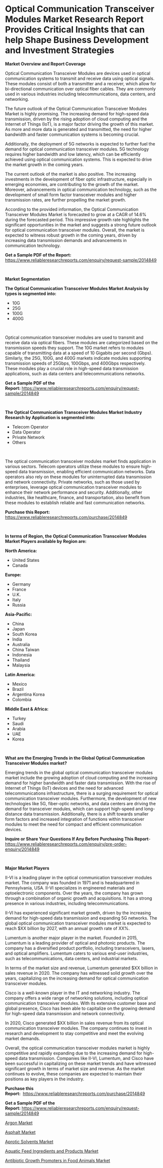 <p><h1>Optical Communication Transceiver Modules Market Research Report Provides Critical Insights that can help Shape Business Development and Investment Strategies</h1></p><p><strong>Market Overview and Report Coverage</strong></p>
<p><p>Optical Communication Transceiver Modules are devices used in optical communication systems to transmit and receive data using optical signals. These modules consist of both a transmitter and a receiver, which allow for bi-directional communication over optical fiber cables. They are commonly used in various industries including telecommunications, data centers, and networking.</p><p>The future outlook of the Optical Communication Transceiver Modules Market is highly promising. The increasing demand for high-speed data transmission, driven by the rising adoption of cloud computing and the Internet of Things (IoT), is a major factor driving the growth of this market. As more and more data is generated and transmitted, the need for higher bandwidth and faster communication systems is becoming crucial.</p><p>Additionally, the deployment of 5G networks is expected to further fuel the demand for optical communication transceiver modules. 5G technology requires higher bandwidth and low latency, which can be efficiently achieved using optical communication systems. This is expected to drive the market growth in the coming years.</p><p>The current outlook of the market is also positive. The increasing investments in the development of fiber optic infrastructure, especially in emerging economies, are contributing to the growth of the market. Moreover, advancements in optical communication technology, such as the development of small form factor transceiver modules and higher transmission rates, are further propelling the market growth.</p><p>According to the provided information, the Optical Communication Transceiver Modules Market is forecasted to grow at a CAGR of 14.6% during the forecasted period. This impressive growth rate highlights the significant opportunities in the market and suggests a strong future outlook for optical communication transceiver modules. Overall, the market is expected to witness robust growth in the coming years, driven by increasing data transmission demands and advancements in communication technology.</p></p>
<p><strong>Get a Sample PDF of the Report:</strong> <a href="https://www.reliableresearchreports.com/enquiry/request-sample/2014849">https://www.reliableresearchreports.com/enquiry/request-sample/2014849</a></p>
<p>&nbsp;</p>
<p><strong>Market Segmentation</strong></p>
<p><strong>The Optical Communication Transceiver Modules Market Analysis by types is segmented into:</strong></p>
<p><ul><li>10G</li><li>25G</li><li>100G</li><li>400G</li></ul></p>
<p>&nbsp;</p>
<p><p>Optical communication transceiver modules are used to transmit and receive data via optical fibers. These modules are categorized based on the transmission speeds they support. The 10G market refers to modules capable of transmitting data at a speed of 10 Gigabits per second (Gbps). Similarly, the 25G, 100G, and 400G markets indicate modules supporting transmission speeds of 25Gbps, 100Gbps, and 400Gbps respectively. These modules play a crucial role in high-speed data transmission applications, such as data centers and telecommunications networks.</p></p>
<p><strong>Get a Sample PDF of the Report:</strong>&nbsp;<a href="https://www.reliableresearchreports.com/enquiry/request-sample/2014849">https://www.reliableresearchreports.com/enquiry/request-sample/2014849</a></p>
<p>&nbsp;</p>
<p><strong>The Optical Communication Transceiver Modules Market Industry Research by Application is segmented into:</strong></p>
<p><ul><li>Telecom Operator</li><li>Data Operator</li><li>Private Network</li><li>Others</li></ul></p>
<p>&nbsp;</p>
<p><p>The optical communication transceiver modules market finds application in various sectors. Telecom operators utilize these modules to ensure high-speed data transmission, enabling efficient communication networks. Data operators also rely on these modules for uninterrupted data transmission and network connectivity. Private networks, such as those used by enterprises, leverage optical communication transceiver modules to enhance their network performance and security. Additionally, other industries, like healthcare, finance, and transportation, also benefit from these modules to establish reliable and fast communication networks.</p></p>
<p><strong>Purchase this Report:</strong>&nbsp; <a href="https://www.reliableresearchreports.com/purchase/2014849">https://www.reliableresearchreports.com/purchase/2014849</a></p>
<p>&nbsp;</p>
<p><strong>In terms of Region, the Optical Communication Transceiver Modules Market Players available by Region are:</strong></p>
<p>
    <p> <strong> North America: </strong>
        <ul>
            <li>United States</li>
            <li>Canada</li>
        </ul>
        </p> 
    <p> <strong> Europe: </strong>
        <ul>
            <li>Germany</li>
            <li>France</li>
            <li>U.K.</li>
            <li>Italy</li>
            <li>Russia</li>
        </ul>
        </p> 
    <p> <strong> Asia-Pacific: </strong>
        <ul>
            <li>China</li>
            <li>Japan</li>
            <li>South Korea</li>
            <li>India</li>
            <li>Australia</li>
            <li>China Taiwan</li>
            <li>Indonesia</li>
            <li>Thailand</li>
            <li>Malaysia</li>
        </ul>
        </p> 
    <p> <strong> Latin America: </strong>
        <ul>
            <li>Mexico</li>
            <li>Brazil</li>
            <li>Argentina Korea</li>
            <li>Colombia</li>
        </ul>
        </p> 
    <p> <strong> Middle East & Africa: </strong>
        <ul>
            <li>Turkey</li>
            <li>Saudi</li>
            <li>Arabia</li>
            <li>UAE</li>
            <li>Korea</li>
        </ul>
    </p>
    </p>
<p>&nbsp;</p>
<p><strong>What are the Emerging Trends in the Global Optical Communication Transceiver Modules market?</strong></p>
<p><p>Emerging trends in the global optical communication transceiver modules market include the growing adoption of cloud computing and the increasing demand for higher bandwidth and faster data transmission. With the rise of Internet of Things (IoT) devices and the need for advanced telecommunications infrastructure, there is a surging requirement for optical communication transceiver modules. Furthermore, the development of new technologies like 5G, fiber-optic networks, and data centers are driving the demand for transceiver modules, which can support high-speed and long-distance data transmission. Additionally, there is a shift towards smaller form factors and increased integration of functions within transceiver modules to meet the need for compact and efficient communication devices.</p></p>
<p><strong>Inquire or Share Your Questions If Any Before Purchasing This Report</strong>- <a href="https://www.reliableresearchreports.com/enquiry/pre-order-enquiry/2014849">https://www.reliableresearchreports.com/enquiry/pre-order-enquiry/2014849</a></p>
<p>&nbsp;</p>
<p><strong>Major Market Players</strong></p>
<p><p>II-VI is a leading player in the optical communication transceiver modules market. The company was founded in 1971 and is headquartered in Pennsylvania, USA. II-VI specializes in engineered materials and optoelectronic components. Over the years, the company has grown through a combination of organic growth and acquisitions. It has a strong presence in various industries, including telecommunications.</p><p>II-VI has experienced significant market growth, driven by the increasing demand for high-speed data transmission and expanding 5G networks. The global optical communication transceiver modules market is expected to reach $XX billion by 2027, with an annual growth rate of XX%.</p><p>Lumentum is another major player in the market. Founded in 2015, Lumentum is a leading provider of optical and photonic products. The company has a diversified product portfolio, including transceivers, lasers, and optical amplifiers. Lumentum caters to various end-user industries, such as telecommunications, data centers, and industrial markets.</p><p>In terms of the market size and revenue, Lumentum generated $XX billion in sales revenue in 2020. The company has witnessed solid growth over the years, capitalizing on the increasing demand for optical communication transceiver modules.</p><p>Cisco is a well-known player in the IT and networking industry. The company offers a wide range of networking solutions, including optical communication transceiver modules. With its extensive customer base and global presence, Cisco has been able to capitalize on the growing demand for high-speed data transmission and network connectivity.</p><p>In 2020, Cisco generated $XX billion in sales revenue from its optical communication transceiver modules. The company continues to invest in research and development to stay competitive and meet the evolving market demands.</p><p>Overall, the optical communication transceiver modules market is highly competitive and rapidly expanding due to the increasing demand for high-speed data transmission. Companies like II-VI, Lumentum, and Cisco have been successful in capitalizing on these market trends and have witnessed significant growth in terms of market size and revenue. As the market continues to evolve, these companies are expected to maintain their positions as key players in the industry.</p></p>
<p><strong>Purchase this Report:</strong>&nbsp;&nbsp;<a href="https://www.reliableresearchreports.com/purchase/2014849">https://www.reliableresearchreports.com/purchase/2014849</a></p>
<p></p>
<p><strong>Get a Sample PDF of the Report:</strong>&nbsp;<a href="https://www.reliableresearchreports.com/enquiry/request-sample/2014849">https://www.reliableresearchreports.com/enquiry/request-sample/2014849</a></p>
<p><p><a href="https://medium.com/@crystalellis1905/argon-market-report-reveals-the-latest-trends-and-growth-opportunities-of-this-market-5f8e29bba146">Argon Market</a></p><p><a href="https://medium.com/@janicegriffin2022/asphalt-market-report-reveals-the-latest-trends-and-growth-opportunities-of-this-market-4fc9af726a28">Asphalt Market</a></p><p><a href="https://medium.com/@sandramurphy56/aprotic-solvents-market-size-and-market-trends-complete-industry-overview-2023-to-2030-a3855964a09b">Aprotic Solvents Market</a></p><p><a href="https://medium.com/@debradaniels04/aquatic-feed-ingredients-and-products-market-share-evolution-and-market-growth-trends-2023-2030-877912fba3f1">Aquatic Feed Ingredients and Products Market</a></p><p><a href="https://medium.com/@barbarafranklin1904/antibiotic-growth-promoters-in-food-animals-market-exploring-market-share-market-trends-and-8c76e9c89210">Antibiotic Growth Promoters in Food Animals Market</a></p></p>